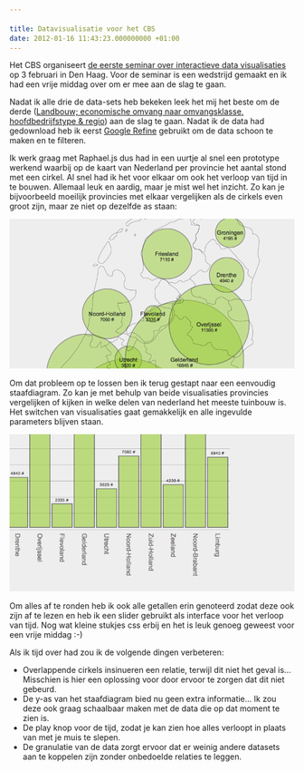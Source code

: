 ```yaml
---

title: Datavisualisatie voor het CBS
date: 2012-01-16 11:43:23.000000000 +01:00
---
```

Het CBS organiseert [de eerste seminar over interactieve data visualisaties](http://www.datavisualisatiesinbeweging.nl/) op 3 februari in Den Haag. Voor de seminar is een wedstrijd gemaakt en ik had een vrije middag over om er mee aan de slag te gaan.

Nadat ik alle drie de data-sets heb bekeken leek het mij het beste om de derde ([Landbouw; economische omvang naar omvangsklasse, hoofdbedrijfstype & regio](http://statline.cbs.nl/StatWeb/publication/?VW=T&DM=SLNL&PA=80786NED&D1=0,2&D2=0&D3=a&D4=0,5-16&D5=a&HD=111129-0915&HDR=T,G1,G4&STB=G2,G3)) aan de slag te gaan. Nadat ik de data had gedownload heb ik eerst [Google Refine](http://code.google.com/p/google-refine/) gebruikt om de data schoon te maken en te filteren.

Ik werk graag met Raphael.js dus had in een uurtje al snel een prototype werkend waarbij op de kaart van Nederland per provincie het aantal stond met een cirkel. Al snel had ik het voor elkaar om ook het verloop van tijd in te bouwen. Allemaal leuk en aardig, maar je mist wel het inzicht. Zo kan je bijvoorbeeld moeilijk provincies met elkaar vergelijken als de cirkels even groot zijn, maar ze niet op dezelfde as staan:

![](/img/cbs.png)

Om dat probleem op te lossen ben ik terug gestapt naar een eenvoudig staafdiagram. Zo kan je met behulp van beide visualisaties provincies vergelijken of kijken in welke delen van nederland het meeste tuinbouw is. Het switchen van visualisaties gaat gemakkelijk en alle ingevulde parameters blijven staan.

![](/img/cbs2.png)

Om alles af te ronden heb ik ook alle getallen erin genoteerd zodat deze ook zijn af te lezen en heb ik een slider gebruikt als interface voor het verloop van tijd. Nog wat kleine stukjes css erbij en het is leuk genoeg geweest voor een vrije middag :-)

Als ik tijd over had zou ik de volgende dingen verbeteren:

*   Overlappende cirkels insinueren een relatie, terwijl dit niet het geval is... Misschien is hier een oplossing voor door ervoor te zorgen dat dit niet gebeurd.
*   De y-as van het staafdiagram bied nu geen extra informatie... Ik zou deze ook graag schaalbaar maken met de data die op dat moment te zien is.
*   De play knop voor de tijd, zodat je kan zien hoe alles verloopt in plaats van met je muis te slepen.
*   De granulatie van de data zorgt ervoor dat er weinig andere datasets aan te koppelen zijn zonder onbedoelde relaties te leggen.